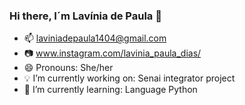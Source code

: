 ### Hi there, I´m Lavínia de Paula 👋

- 📫 laviniadepaula1404@gmail.com
- 📷 www.instagram.com/lavinia_paula_dias/
- 😄 Pronouns: She/her
- 💡 I’m currently working on: Senai integrator project
- 🌱 I’m currently learning: Language Python
